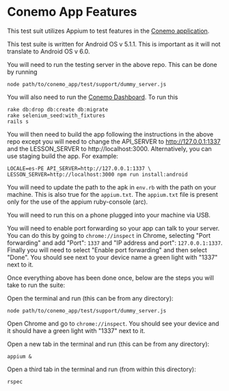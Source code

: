 # Conemo App Features

This test suit utilizes Appium to test features in the
[Conemo application](https://github.com/cbitstech/conemo_app).

This test suite is written for Android OS v 5.1.1. This is important as it will
not translate to Android OS v 6.0. 

You will need to run the testing server in the above repo.
This can be done by running 

```
node path/to/conemo_app/test/support/dummy_server.js
```

You will also need to run the
[Conemo Dashboard](http://github.com/cbitstech/conemo_dashboard). To run this

```
rake db:drop db:create db:migrate
rake selenium_seed:with_fixtures
rails s
```

You will then need to build the app following the instructions in the above
repo except you will need to change the API_SERVER to http://127.0.0.1:1337 and
the LESSON_SERVER to http://localhost:3000. Alternatively, you can use staging
build the app. For example:

```
LOCALE=es-PE API_SERVER=http://127.0.0.1:1337 \
LESSON_SERVER=http://localhost:3000 npm run install:android
```

You will need to update the path to the apk in `env.rb` with the path on your
machine. This is also true for the `appium.txt`. The `appium.txt` file is
present only for the use of the appium ruby-console (arc).

You will need to run this on a phone plugged into your machine via USB.

You will need to enable port forwarding so your app can talk to your server.
You can do this by going to `chrome://inspect` in Chrome, selecting "Port
forwarding" and add "Port": `1337` and "IP address and port":
`127.0.0.1:1337`. Finally you will need to select "Enable port forwarding" and
then select "Done". You should see next to your device name a green light with
"1337" next to it. 

Once everything above has been done once, below are the steps you will take to
run the suite:

Open the terminal and run (this can be from any directory):

```
node path/to/conemo_app/test/support/dummy_server.js
```

Open Chrome and go to `chrome://inspect`. You should see your device and it
should have a green light with "1337" next to it.

Open a new tab in the terminal and run (this can be from any directory):

```
appium &
```

Open a third tab in the terminal and run (from within this directory):

```
rspec
```
